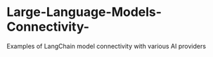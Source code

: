 # Large-Language-Models-Connectivity-
Examples of LangChain model connectivity with various AI providers
